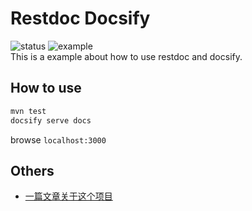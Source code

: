 # Restdoc Docsify
![status](https://img.shields.io/badge/status-unmaintenanced-red.svg)
![example](https://img.shields.io/badge/example-only-red.svg)   
This is a example about how to use restdoc and docsify.   

## How to use
```bash
mvn test
docsify serve docs
```
browse `localhost:3000`

## Others
- [一篇文章关于这个项目](https://jiangtj.gitlab.io/articles/almond/restdoc-and-docsify/)
